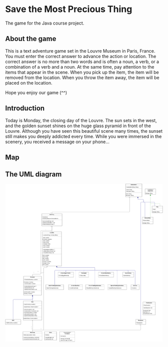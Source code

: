 # Save the Most Precious Thing
The game for the Java course project.

## About the game
This is a text adventure game set in the Louvre Museum in Paris, France. 
You must enter the correct answer to advance the action or location. 
The correct answer is no more than two words and is often a noun, a verb, or a combination of a verb and a noun. 
At the same time, pay attention to the items that appear in the scene. 
When you pick up the item, the item will be removed from the location. 
When you throw the item away, the item will be placed on the location.

Hope you enjoy our game (^^)

## Introduction
Today is Monday, the closing day of the Louvre. The sun sets in the west, and the golden sunset shines on the huge glass pyramid in front of the Louvre. Although you have seen this beautiful scene many times, the sunset still makes you deeply addicted every time. While you were immersed in the scenery, you received a message on your phone...

## Map

## The UML diagram
![UML](UML.svg)